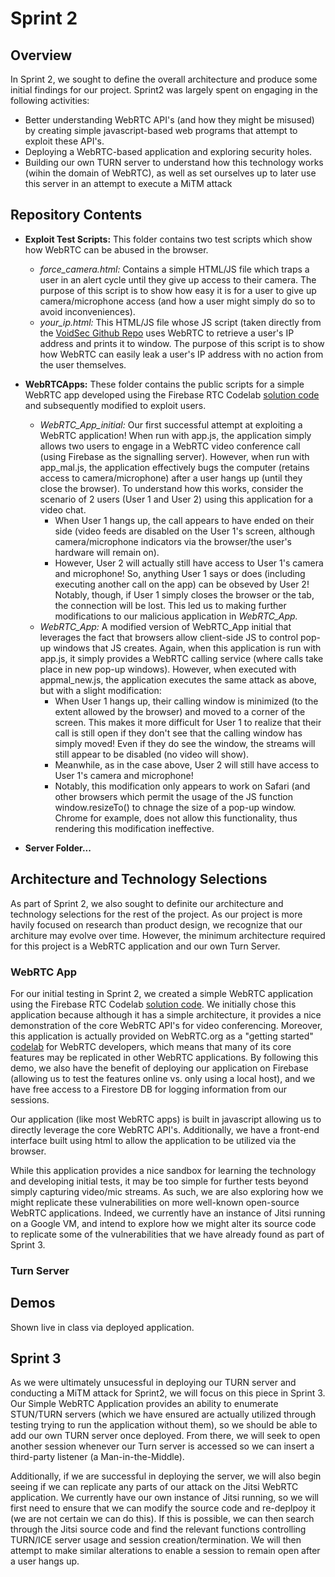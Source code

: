 
# Sprint 2

## Overview
In Sprint 2, we sought to define the overall architecture and produce some initial findings for our project. Sprint2 was largely spent on engaging in the following activities:
  * Better understanding WebRTC API's (and how they might be misused) by creating simple javascript-based web programs that attempt to exploit these API's.
  * Deploying a WebRTC-based application and exploring security holes.
  * Building our own TURN server to understand how this technology works (wihin the domain of WebRTC), as well as set ourselves up to later use this server in an attempt to execute a MiTM attack
  
## Repository Contents
  * **Exploit Test Scripts:** This folder contains two test scripts which show how WebRTC can be abused in the browser.
    * *force_camera.html:* Contains a simple HTML/JS file which traps a user in an alert cycle until they give up access to their camera. The purpose of this script is to show how easy it is for a user to give up camera/microphone access (and how a user might simply do so to avoid inconveniences). 
    * *your_ip.html:* This HTML/JS file whose JS script (taken directly from the [VoidSec Github Repo](https://github.com/VoidSec/WebRTC-Leak) uses WebRTC to retrieve a user's IP address and prints it to window. The purpose of this script is to show how WebRTC can easily leak a user's IP address with no action from the user themselves. 
  * **WebRTCApps:** These folder contains the public scripts for a simple WebRTC app developed using the Firebase RTC Codelab [solution code](https://github.com/whunt1965/FirebaseRTC/tree/solution) and subsequently modified to exploit users.
    * *WebRTC_App_initial:* Our first successful attempt at exploiting a WebRTC application! When run with app.js, the application simply allows two users to engage in a WebRTC video conference call (using Firebase as the signalling server). However, when run with app_mal.js, the application effectively bugs the computer (retains access to camera/microphone) after a user hangs up (until they close the browser). To understand how this works, consider the scenario of 2 users (User 1 and User 2) using this application for a video chat.
      * When User 1 hangs up, the call appears to have ended on their side (video feeds are disabled on the User 1's screen, although camera/microphone indicators via the browser/the user's hardware will remain on).
      * However, User 2 will actually still have access to User 1's camera and microphone! So, anything User 1 says or does (including executing another call on the app) can be obseved by User 2! Notably, though, if User 1 simply closes the browser or the tab, the connection will be lost. This led us to making further modifications to our malicious application in *WebRTC_App.*
    * *WebRTC_App:* A modified version of WebRTC_App initial that leverages the fact that browsers allow client-side JS to control pop-up windows that JS creates. Again, when this application is run with app.js, it simply provides a WebRTC calling service (where calls take place in new pop-up windows). However, when executed with appmal_new.js, the application executes the same attack as above, but with a slight modification: 
      * When User 1 hangs up, their calling window is minimized (to the extent allowed by the browser) and moved to a corner of the screen. This makes it more difficult for User 1 to realize that their call is still open if they don't see that the calling window has simply moved! Even if they do see the window, the streams will still appear to be disabled (no video will show).
      * Meanwhile, as in the case above, User 2 will still have access to User 1's camera and microphone!
      * Notably, this modification only appears to work on Safari (and other browsers which permit the usage of the JS function window.resizeTo() to chnage the size of a pop-up window. Chrome for example, does not allow this functionality, thus rendering this modification ineffective.
  
  * **Server Folder...**

## Architecture and Technology Selections
As part of Sprint 2, we also sought to definite our architecture and technology selections for the rest of the project. As our project is more havily focused on research than product design, we recognize that our architure may evolve over time. However, the minimum architecture required for this project is a WebRTC application and our own Turn Server.  
### WebRTC App
For our initial testing in Sprint 2, we created a simple WebRTC application using the Firebase RTC Codelab [solution code](https://github.com/whunt1965/FirebaseRTC/tree/solution). We initially chose this application because although it has a simple architecture, it provides a nice demonstration of the core WebRTC API's for video conferencing. Moreover, this application is actually provided on WebRTC.org as a "getting started" [codelab](https://webrtc.org/getting-started/firebase-rtc-codelab) for WebRTC developers, which means that many of its core features may be replicated in other WebRTC applications. By following this demo, we also have the benefit of deploying our application on Firebase (allowing us to test the features online vs. only using a local host), and we have free access to a Firestore DB for logging information from our sessions.

Our application (like most WebRTC apps) is built in javascript allowing us to directly leverage the core WebRTC API's. Additionally, we have a front-end interface built using html to allow the application to be utilized via the browser. 

While this application provides a nice sandbox for learning the technology and developing initial tests, it may be too simple for further tests beyond simply capturing video/mic streams. As such, we are also exploring how we might replicate these vulnerabilities on more well-known open-source WebRTC applications. Indeed, we currently have an instance of Jitsi running on a Google VM, and intend to explore how we might alter its source code to replicate some of the vulnerabilities that we have already found as part of Sprint 3. 

### Turn Server

## Demos
Shown live in class via deployed application.

## Sprint 3
As we were ultimately unsucessful in deploying our TURN server and conducting a MiTM attack for Sprint2, we will focus on this piece in Sprint 3. Our Simple WebRTC Application provides an ability to enumerate STUN/TURN servers (which we have ensured are actually utilized through testing trying to run the application without them), so we should be able to add our own TURN server once deployed. From there, we will seek to open another session whenever our Turn server is accessed so we can insert a third-party listener (a Man-in-the-Middle). 

Additionally, if we are successful in deploying the server, we will also begin seeing if we can replicate any parts of our attack on the Jitsi WebRTC application. We currently have our own instance of Jitsi running, so we will first need to ensure that we can modify the source code and re-deplpoy it (we are not certain we can do this). If this is possible, we can then search through the Jitsi source code and find the relevant functions controlling TURN/ICE server usage and session creation/termination. We will then attempt to make similar alterations to enable a session to remain open after a user hangs up. 

